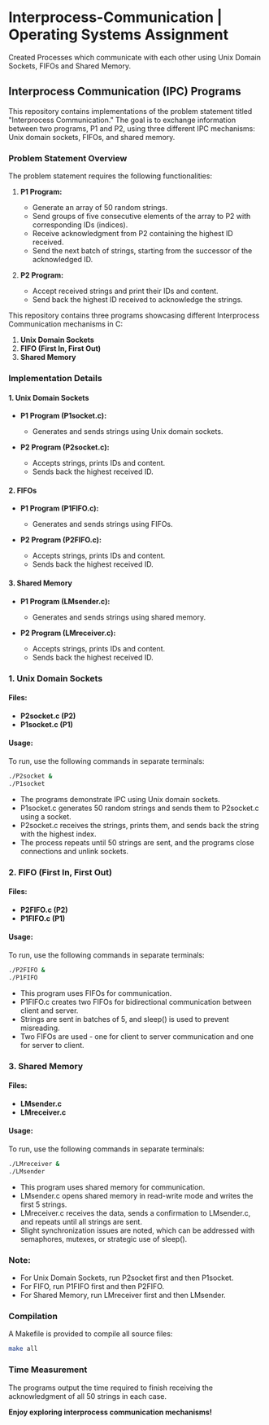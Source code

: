 # Interprocess-Communication | Operating Systems Assignment 
Created Processes which communicate with each other using Unix Domain Sockets, FIFOs and Shared Memory. 

## Interprocess Communication (IPC) Programs

This repository contains implementations of the problem statement titled "Interprocess Communication." The goal is to exchange information between two programs, P1 and P2, using three different IPC mechanisms: Unix domain sockets, FIFOs, and shared memory.

### Problem Statement Overview

The problem statement requires the following functionalities:

1. **P1 Program:**
   - Generate an array of 50 random strings.
   - Send groups of five consecutive elements of the array to P2 with corresponding IDs (indices).
   - Receive acknowledgment from P2 containing the highest ID received.
   - Send the next batch of strings, starting from the successor of the acknowledged ID.

2. **P2 Program:**
   - Accept received strings and print their IDs and content.
   - Send back the highest ID received to acknowledge the strings.

This repository contains three programs showcasing different Interprocess Communication mechanisms in C:

1. **Unix Domain Sockets**
2. **FIFO (First In, First Out)**
3. **Shared Memory**

### Implementation Details

#### 1. Unix Domain Sockets

- **P1 Program (P1socket.c):**
  - Generates and sends strings using Unix domain sockets.

- **P2 Program (P2socket.c):**
  - Accepts strings, prints IDs and content.
  - Sends back the highest received ID.

#### 2. FIFOs

- **P1 Program (P1FIFO.c):**
  - Generates and sends strings using FIFOs.

- **P2 Program (P2FIFO.c):**
  - Accepts strings, prints IDs and content.
  - Sends back the highest received ID.

#### 3. Shared Memory

- **P1 Program (LMsender.c):**
  - Generates and sends strings using shared memory.

- **P2 Program (LMreceiver.c):**
  - Accepts strings, prints IDs and content.
  - Sends back the highest received ID.

### 1. Unix Domain Sockets

#### Files:
- **P2socket.c (P2)**
- **P1socket.c (P1)**

#### Usage:
To run, use the following commands in separate terminals:

```bash
./P2socket &
./P1socket
```

- The programs demonstrate IPC using Unix domain sockets.
- P1socket.c generates 50 random strings and sends them to P2socket.c using a socket.
- P2socket.c receives the strings, prints them, and sends back the string with the highest index.
- The process repeats until 50 strings are sent, and the programs close connections and unlink sockets.

### 2. FIFO (First In, First Out)

#### Files:
- **P2FIFO.c (P2)**
- **P1FIFO.c (P1)**

#### Usage:
To run, use the following commands in separate terminals:

```bash
./P2FIFO &
./P1FIFO
```

- This program uses FIFOs for communication.
- P1FIFO.c creates two FIFOs for bidirectional communication between client and server.
- Strings are sent in batches of 5, and sleep() is used to prevent misreading.
- Two FIFOs are used - one for client to server communication and one for server to client.

### 3. Shared Memory

#### Files:
- **LMsender.c**
- **LMreceiver.c**

#### Usage:
To run, use the following commands in separate terminals:

```bash
./LMreceiver &
./LMsender
```

- This program uses shared memory for communication.
- LMsender.c opens shared memory in read-write mode and writes the first 5 strings.
- LMreceiver.c receives the data, sends a confirmation to LMsender.c, and repeats until all strings are sent.
- Slight synchronization issues are noted, which can be addressed with semaphores, mutexes, or strategic use of sleep().

### Note:

- For Unix Domain Sockets, run P2socket first and then P1socket.
- For FIFO, run P1FIFO first and then P2FIFO.
- For Shared Memory, run LMreceiver first and then LMsender.

### Compilation

A Makefile is provided to compile all source files:

```bash
make all
```

### Time Measurement

The programs output the time required to finish receiving the acknowledgment of all 50 strings in each case.

**Enjoy exploring interprocess communication mechanisms!**
